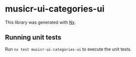 # musicr-ui-categories-ui

This library was generated with [Nx](https://nx.dev).

## Running unit tests

Run `nx test musicr-ui-categories-ui` to execute the unit tests.
